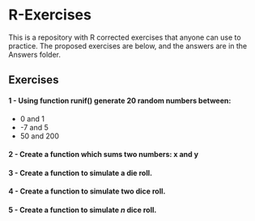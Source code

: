 # R-Exercises
This is a repository with R corrected exercises that anyone can use to practice.
The proposed exercises are below, and the answers are in the Answers folder.

## Exercises

#### 1 - Using function runif() generate 20 random numbers between:

- 0 and 1
- -7 and 5
- 50 and 200


#### 2 - Create a function which sums two numbers: x and y

#### 3 - Create a function to simulate a die roll.

#### 4 - Create a function to simulate two dice roll.

#### 5 - Create a function to simulate ***n*** dice roll.




